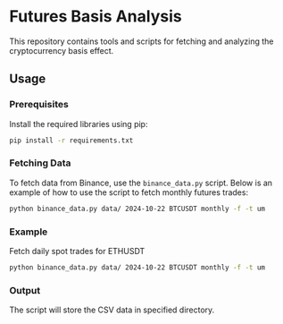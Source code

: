 # Futures Basis Analysis

This repository contains tools and scripts for fetching and analyzing the cryptocurrency basis effect.

## Usage

### Prerequisites

Install the required libraries using pip:

```bash
pip install -r requirements.txt
```

### Fetching Data

To fetch data from Binance, use the `binance_data.py` script. Below is an example of how to use the script to fetch monthly futures trades:

```bash
python binance_data.py data/ 2024-10-22 BTCUSDT monthly -f -t um
```

### Example

Fetch daily spot trades for ETHUSDT

```bash
python binance_data.py data/ 2024-10-22 BTCUSDT monthly -f -t um
```

### Output

The script will store the CSV data in specified directory.
